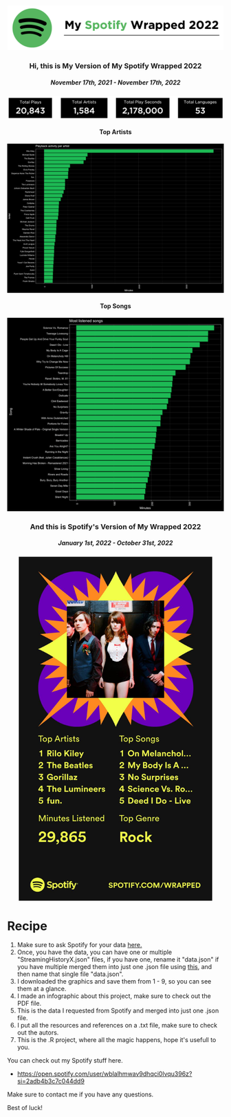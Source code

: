 <img src = "/Extra_Stuff/10.png">

<h3 align="center">Hi, this is My Version of My Spotify Wrapped 2022</h3>
<h5 align="center">November 17th, 2021 - November 17th, 2022</h5>

<p align="center"> <img src = "/Extra_Stuff/11.png" width = 750> </p>

<h4 align="center">Top Artists</h4>
<p align="center"> <img src = "/Extra_Stuff/3.png" width = 750> </p>

<h4 align="center">Top Songs</h4>
<p align="center"> <img src = "/Extra_Stuff/9.png" width = 750> </p>

<h3 align="center">And this is Spotify's Version of My Wrapped 2022</h3>
<h5 align="center">January 1st, 2022 - October 31st, 2022</h5>
<p align="center"> <img src = "/Extra_Stuff/Spotify_Wrapped_2022.png" width = 450> </p>

<h1 align="left">Recipe</h1>

1. Make sure to ask Spotify for your data [here.](https://www.spotify.com/us/account/privacy/) 
2. Once, you have the data, you can have one or multiple "StreamingHistoryX.json" files, if you have one, rename it "data.json" if you have multiple merged them into just one .json file using [this](https://dashboard.data.gov/merge), and then name that single file "data.json".
3. I downloaded the graphics and save them from 1 - 9, so you can see them at a glance.
4. I made an infographic about this project, make sure to check out the PDF file.
5. This is the data I requested from Spotify and merged into just one .json file.
6. I put all the resources and references on a .txt file, make sure to check out the autors.
7. This is the .R project, where all the magic happens, hope it's usefull to you.

You can check out my Spotify stuff here.
- https://open.spotify.com/user/wblalhmwav9dhqci0lvqu396z?si=2adb4b3c7c044dd9

Make sure to contact me if you have any questions.

Best of luck!
